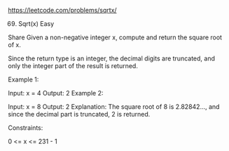 https://leetcode.com/problems/sqrtx/

69. Sqrt(x)
Easy


Share
Given a non-negative integer x, compute and return the square root of x.

Since the return type is an integer, the decimal digits are truncated, and only the integer part of the result is returned.

 

Example 1:

Input: x = 4
Output: 2
Example 2:

Input: x = 8
Output: 2
Explanation: The square root of 8 is 2.82842..., and since the decimal part is truncated, 2 is returned.
 

Constraints:

0 <= x <= 231 - 1
